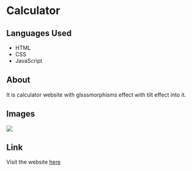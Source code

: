 <h1>Calculator</h1>
<h2>Languages Used</h2>
<ul>
  <li>HTML</li>
  <li>CSS</li>
  <li>JavaScript</li>
</ul>
<h2>About</h2>
<p>It is calculator website with glsssmorphisms effect with tilt effect into it.</p>
<h2>Images</h2>
<img src="./images/" />
<h2>Link</h2>
<p>Visit the website <a href="">here</a></p>
